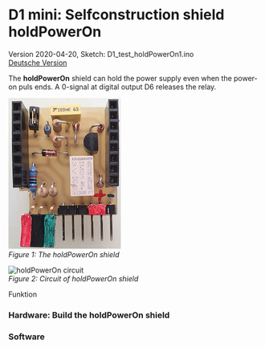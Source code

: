 # D1 mini: Selfconstruction shield holdPowerOn
Version 2020-04-20, Sketch: D1_test_holdPowerOn1.ino     
[Deutsche Version](./LIESMICH.md "Deutsche Version")   

The __holdPowerOn__ shield can hold the power supply even when the power-on puls ends. A 0-signal at digital output D6 releases the relay.

![holdPowerOn shield](./images/D1_holdPowerOn_shield1.png "holdPowerOn shield")   
_Figure 1: The holdPowerOn shield_   

![holdPowerOn circuit](./images/D1_holdPowerOn_circuit.png "holdPowerOn circuit")      
_Figure 2: Circuit of holdPowerOn shield_   

Funktion

### Hardware: Build the holdPowerOn shield


### Software

